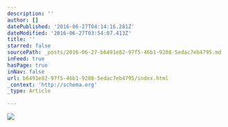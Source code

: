 ```yaml
---
description: ''
author: []
datePublished: '2016-06-27T04:14:16.281Z'
dateModified: '2016-06-27T03:54:07.413Z'
title: ''
starred: false
sourcePath: _posts/2016-06-27-b6491e82-97f5-46b1-9208-5edac7eb4795.md
inFeed: true
hasPage: true
inNav: false
url: b6491e82-97f5-46b1-9208-5edac7eb4795/index.html
_context: 'http://schema.org'
_type: Article

---
```

![](https://the-grid-user-content.s3-us-west-2.amazonaws.com/213dbd86-1b40-4e7d-a7b5-40d6d1b8e936.jpg)